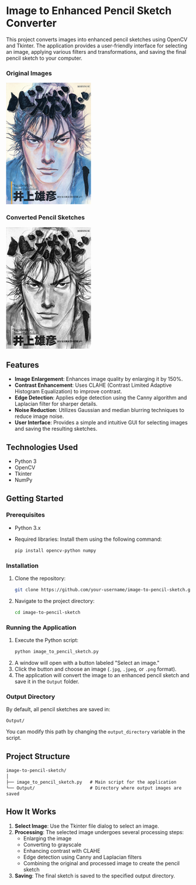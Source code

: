 # Image to Enhanced Pencil Sketch Converter

This project converts images into enhanced pencil sketches using OpenCV and Tkinter. The application provides a user-friendly interface for selecting an image, applying various filters and transformations, and saving the final pencil sketch to your computer.

### Original Images

![Original Image 1](Vagabond_(manga)_vol._1.png)  


### Converted Pencil Sketches

![Pencil Sketch 1](Vagabond_(manga)_vol._1_enhanced_pencil_sketch.jpg)  


## Features

- **Image Enlargement**: Enhances image quality by enlarging it by 150%.
- **Contrast Enhancement**: Uses CLAHE (Contrast Limited Adaptive Histogram Equalization) to improve contrast.
- **Edge Detection**: Applies edge detection using the Canny algorithm and Laplacian filter for sharper details.
- **Noise Reduction**: Utilizes Gaussian and median blurring techniques to reduce image noise.
- **User Interface**: Provides a simple and intuitive GUI for selecting images and saving the resulting sketches.

## Technologies Used

- Python 3
- OpenCV
- Tkinter
- NumPy

## Getting Started

### Prerequisites

- Python 3.x
- Required libraries: Install them using the following command:

  ```bash
  pip install opencv-python numpy
  ```

### Installation

1. Clone the repository:
   ```bash
   git clone https://github.com/your-username/image-to-pencil-sketch.git
   ```
2. Navigate to the project directory:
   ```bash
   cd image-to-pencil-sketch
   ```

### Running the Application

1. Execute the Python script:
   ```bash
   python image_to_pencil_sketch.py
   ```
2. A window will open with a button labeled "Select an image."
3. Click the button and choose an image (`.jpg`, `.jpeg`, or `.png` format).
4. The application will convert the image to an enhanced pencil sketch and save it in the `Output` folder.

### Output Directory

By default, all pencil sketches are saved in:
```
Output/
```

You can modify this path by changing the `output_directory` variable in the script.

## Project Structure

```
image-to-pencil-sketch/
│
├── image_to_pencil_sketch.py   # Main script for the application
└── Output/                     # Directory where output images are saved
```

## How It Works

1. **Select Image**: Use the Tkinter file dialog to select an image.
2. **Processing**: The selected image undergoes several processing steps:
   - Enlarging the image
   - Converting to grayscale
   - Enhancing contrast with CLAHE
   - Edge detection using Canny and Laplacian filters
   - Combining the original and processed image to create the pencil sketch
3. **Saving**: The final sketch is saved to the specified output directory.
